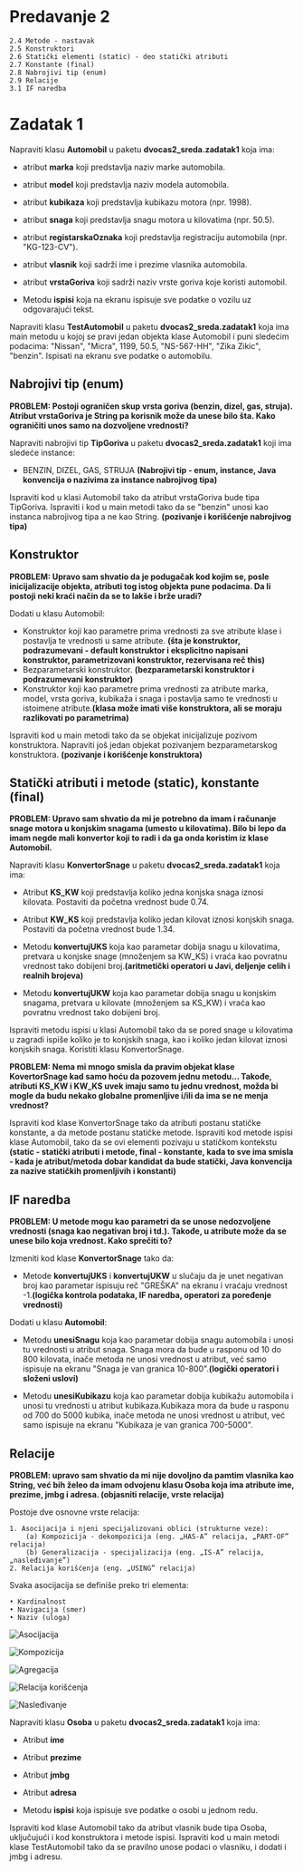 # Predavanje 2

	2.4 Metode - nastavak
	2.5 Konstruktori
	2.6 Statički elementi (static) - deo statički atributi
	2.7 Konstante (final)
	2.8 Nabrojivi tip (enum)
	2.9 Relacije
	3.1 IF naredba


# Zadatak 1

Napraviti klasu **Automobil** u paketu **dvocas2_sreda.zadatak1** koja ima:


- atribut **marka** koji predstavlja naziv marke automobila.
- atribut **model** koji predstavlja naziv modela automobila.
- atribut **kubikaza** koji predstavlja kubikazu motora (npr. 1998).
- atribut **snaga** koji predstavlja snagu motora u kilovatima (npr. 50.5).
- atribut **registarskaOznaka** koji predstavlja registraciju automobila (npr. "KG-123-CV").
- atribut **vlasnik** koji sadrži ime i prezime vlasnika automobila.
- atribut **vrstaGoriva** koji sadrži naziv vrste goriva koje koristi automobil.


- Metodu **ispisi** koja na ekranu ispisuje sve podatke o vozilu uz odgovarajući tekst.

Napraviti klasu **TestAutomobil** u paketu **dvocas2_sreda.zadatak1** koja ima main metodu u kojoj se pravi jedan objekta klase Automobil i puni sledećim podacima: "Nissan", "Micra", 1199, 50.5, "NS-567-HH", "Zika Zikic", "benzin". Ispisati na ekranu sve podatke o automobilu.

## Nabrojivi tip (enum)

**PROBLEM: Postoji ograničen skup vrsta goriva (benzin, dizel, gas, struja). Atribut vrstaGoriva je String pa korisnik može da unese bilo šta. Kako ograničiti unos samo na dozvoljene vrednosti?**

Napraviti nabrojivi tip **TipGoriva** u paketu **dvocas2_sreda.zadatak1** koji ima sledeće instance:

- BENZIN, DIZEL, GAS, STRUJA **(Nabrojivi tip - enum, instance, Java konvencija o nazivima za instance nabrojivog tipa)**

Ispraviti kod u klasi Automobil tako da atribut vrstaGoriva bude tipa TipGoriva. Ispraviti i kod u main metodi tako da se "benzin" unosi kao instanca nabrojivog tipa a ne kao String. **(pozivanje i korišćenje nabrojivog tipa)**

## Konstruktor

**PROBLEM: Upravo sam shvatio da je podugačak kod kojim se, posle inicijalizacije objekta, atributi tog istog objekta pune podacima. Da li postoji neki kraći način da se to lakše i brže uradi?**

Dodati u klasu Automobil:

- Konstruktor koji kao parametre prima vrednosti za sve atribute klase i postavlja te vrednosti u same atribute. **(šta je konstruktor, podrazumevani - default konstruktor i eksplicitno napisani konstruktor, parametrizovani konstruktor, rezervisana reč this)**
- Bezparametarski konstruktor. **(bezparametarski konstruktor i podrazumevani konstruktor)**
- Konstruktor koji kao parametre prima vrednosti za atribute marka, model, vrsta goriva, kubikaža i snaga i postavlja samo te vrednosti u istoimene atribute.**(klasa može imati više konstruktora, ali se moraju razlikovati po parametrima)**

Ispraviti kod u main metodi tako da se objekat inicijalizuje pozivom konstruktora. Napraviti još jedan objekat pozivanjem bezparametarskog konstruktora. **(pozivanje i korišćenje konstruktora)**


## Statički atributi i metode (static), konstante (final)


**PROBLEM: Upravo sam shvatio da mi je potrebno da imam i računanje snage motora u konjskim snagama (umesto u kilovatima). Bilo bi lepo da imam negde mali konvertor koji to radi i da ga onda koristim iz klase Automobil.**

Napraviti klasu **KonvertorSnage** u paketu **dvocas2_sreda.zadatak1** koja ima:

- Atribut **KS_KW** koji predstavlja koliko jedna konjska snaga iznosi kilovata. Postaviti da početna vrednost bude 0.74.
- Atribut **KW_KS** koji predstavlja koliko jedan kilovat iznosi konjskih snaga. Postaviti da početna vrednost bude 1.34.

- Metodu **konvertujUKS** koja kao parametar dobija snagu u kilovatima, pretvara u konjske snage (množenjem sa KW_KS) i vraća kao povratnu vrednost tako dobijeni broj.**(aritmetički operatori u Javi, deljenje celih i realnih brojeva)**
- Metodu **konvertujUKW** koja kao parametar dobija snagu u konjskim snagama, pretvara u kilovate (množenjem sa KS_KW) i vraća kao povratnu vrednost tako dobijeni broj.

Ispraviti metodu ispisi u klasi Automobil tako da se pored snage u kilovatima u zagradi ispiše koliko je to konjskih snaga, kao i koliko jedan kilovat iznosi konjskih snaga. Koristiti klasu KonvertorSnage.

**PROBLEM: Nema mi mnogo smisla da pravim objekat klase KovertorSnage kad samo hoću da pozovem jednu metodu... Takođe, atributi KS_KW i KW_KS uvek imaju samo tu jednu vrednost, možda bi mogle da budu nekako globalne promenljive i/ili da ima se ne menja vrednost?**

Ispraviti kod klase KonvertorSnage tako da atributi postanu statičke konstante, a da metode postanu statičke metode. Ispraviti kod metode ispisi klase Automobil, tako da se ovi elementi pozivaju u statičkom kontekstu **(static - statički atributi i metode, final - konstante, kada to sve ima smisla - kada je atribut/metoda dobar kandidat da bude statički, Java konvencija za nazive statičkih promenljivih i konstanti)**


## IF naredba

**PROBLEM: U metode mogu kao parametri da se unose nedozvoljene vrednosti (snaga kao negativan broj i td.). Takođe, u atribute može da se unese bilo koja vrednost. Kako sprečiti to?**

Izmeniti kod klase **KonvertorSnage** tako da:

- Metode **konvertujUKS** i **konvertujUKW** u slučaju da je unet negativan broj kao parametar ispisuju reč "GREŠKA" na ekranu i vraćaju vrednost -1.**(logička kontrola podataka, IF naredba, operatori za poređenje vrednosti)**

Dodati u klasu **Automobil**:

- Metodu **unesiSnagu** koja kao parametar dobija snagu automobila i unosi tu vrednosti u atribut snaga. Snaga mora da bude u rasponu od 10 do 800 kilovata, inače metoda ne unosi vrednost u atribut, već samo ispisuje na ekranu "Snaga je van granica 10-800".**(logički operatori i složeni uslovi)**

- Metodu **unesiKubikazu** koja kao parametar dobija kubikažu automobila i unosi tu vrednosti u atribut kubikaza.Kubikaza mora da bude u rasponu od 700 do 5000 kubika, inače metoda ne unosi vrednost u atribut, već samo ispisuje na ekranu "Kubikaza je van granica 700-5000".


## Relacije


**PROBLEM: upravo sam shvatio da mi nije dovoljno da pamtim vlasnika kao String, već bih želeo da imam odvojenu klasu Osoba koja ima atribute ime, prezime, jmbg i adresa. (objasniti relacije, vrste relacija)**

Postoje dve osnovne vrste relacija:

    1. Asocijacija i njeni specijalizovani oblici (strukturne veze):
        (a) Kompozicija - dekompozicija (eng. „HAS-A” relacija, „PART-OF” relacija)
        (b) Generalizacija - specijalizacija (eng. „IS-A” relacija, „nasleđivanje”)
    2. Relacija korišćenja (eng. „USING” relacija)

Svaka asocijacija se definiše preko tri elementa:

    • Kardinalnost
    • Navigacija (smer)
    • Naziv (uloga)

![Asocijacija](Slika1.jpg)

![Kompozicija](Slika2.jpg)

![Agregacija](Slika3.jpg)

![Relacija korišćenja](Slika4.jpg)

![Nasleđivanje](Slika5.jpg)



Napraviti klasu **Osoba** u paketu **dvocas2_sreda.zadatak1** koja ima:
- Atribut **ime**
- Atribut **prezime**
- Atribut **jmbg**
- Atribut **adresa**

- Metodu **ispisi** koja ispisuje sve podatke o osobi u jednom redu.

Ispraviti kod klase Automobil tako da atribut vlasnik bude tipa Osoba, uključujući i kod konstruktora i metode ispisi. Ispraviti kod u main metodi klase TestAutomobil tako da se pravilno unose podaci o vlasniku, i dodati i jmbg i adresu.